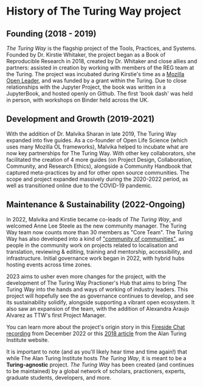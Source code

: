 # History of The Turing Way project

## Founding (2018 - 2019)

*The Turing Way* is the flagship project of the Tools, Practices, and Systems. Founded by Dr. Kirstie Whitaker, the project began as a Book of Reproducible Research in 2018, created by Dr. Whitaker and close allies and partners: assisted in creation by  working with members of the REG team at the Turing. The project was incubated during Kirstie's time as a [Mozilla Open Leader](https://mozilla.github.io/leadership-training/), and was funded by a grant within the Turing. Due to close relationships with the Jupyter Project, the book was written in a JupyterBook, and hosted openly on Github. The first 'book dash' was held in person, with workshops on Binder held across the UK.

## Development and Growth (2019-2021)

With the addition of Dr. Malvika Sharan in late 2019, The Turing Way expanded into five guides. As a co-founder of Open Life Science (which uses many Mozilla OL frameworks), Malvika helped to incubate what are now key partnerships for The Turing Way. With other key collaborators, she facilitated the creation of 4 more guides (on Project Design, Collaboration, Community, and Research Ethics), alongside a Community Handbook that captured meta-practices by and for other open source communities. The scope and project expanded massively during the 2020-2022 period, as well as transitioned online due to the COVID-19 pandemic.

## Maintenance & Sustainability (2022-Ongoing)

In 2022, Malvika and Kirstie became co-leads of *The Turing Way*, and welcomed Anne Lee Steele as the new community manager. The Turing Way team now counts more than 30 members as "Core Team". The Turing Way has also developed into a kind of ["community of communities"](https://ben.balter.com/2019/07/18/a-community-of-communities-oscon-2019/), as people in the community work on projects related to localisation and translation, reviewing & editing, training and mentorship, accessibility, and infrastructure. Initial governance work began in 2022, with hybrid hubs hosting events across time zones.

2023 aims to usher even more changes for the project, with the development of The Turing Way Practioner's Hub that aims to bring The Turing Way into the hands and ways of working of industry leaders. This project will hopefully see the as governance continues to develop, and see its sustainability solidify, alongside supporting a vibrant open ecosystem. It also saw an expansion of the team, with the addition of Alexandra Araujo Alvarez as TTW's first Project Manager.

You can learn more about the project's origin story in this [Fireside Chat recording](https://www.youtube.com/watch?v=nuNA3Qa8A-k) from December 2022 or this [2018 article](https://www.turing.ac.uk/research/impact-stories/changing-culture-data-science) from the Alan Turing Institute website.

It is important to note (and as you'll likely hear time and time again!) that while The Alan Turing Institute hosts *The Turing Way*, it is meant to be a **Turing-agnostic** project. *The Turing Way* has been created (and continues to be maintained) by a global network of scholars, practioners, experts, graduate students, developers, and more.
